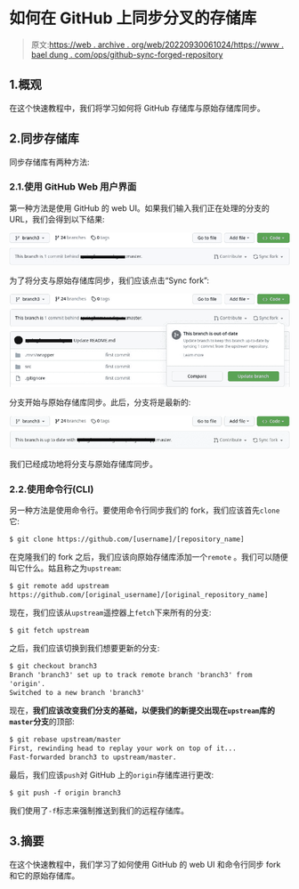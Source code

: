 # 如何在 GitHub 上同步分叉的存储库

> 原文:[https://web . archive . org/web/20220930061024/https://www . bael dung . com/ops/github-sync-forged-repository](https://web.archive.org/web/20220930061024/https://www.baeldung.com/ops/github-sync-forked-repository)

## 1.概观

在这个快速教程中，我们将学习如何将 GitHub 存储库与原始存储库同步。

## 2.同步存储库

同步存储库有两种方法:

### 2.1.使用 GitHub Web 用户界面

第一种方法是使用 GitHub 的 web UI。如果我们输入我们正在处理的分支的 URL，我们会得到以下结果:

[![](img/cbb20b1d66194c60de3f1a89e22b7c2f.png)](/web/20221207151406/https://www.baeldung.com/wp-content/uploads/2022/12/old_branch.jpg)

为了将分支与原始存储库同步，我们应该点击“Sync fork”:

[![](img/6dbd632193d0823d62cf972182b106f6.png)](/web/20221207151406/https://www.baeldung.com/wp-content/uploads/2022/12/syncing_branch.jpg)

分支开始与原始存储库同步。此后，分支将是最新的:

[![](img/ab90cf431486d8bd540ca0f685ba3b83.png)](/web/20221207151406/https://www.baeldung.com/wp-content/uploads/2022/12/new_branch.jpg)

我们已经成功地将分支与原始存储库同步。

### 2.2.使用命令行(CLI)

另一种方法是使用命令行。要使用命令行同步我们的 fork，我们应该首先`clone`它:

```
$ git clone https://github.com/[username]/[repository_name]
```

在克隆我们的 fork 之后，我们应该向原始存储库添加一个`remote` 。我们可以随便叫它什么。姑且称之为`upstream`:

```
$ git remote add upstream https://github.com/[original_username]/[original_repository_name]
```

现在，我们应该从`upstream`遥控器上`fetch`下来所有的分支:

```
$ git fetch upstream
```

之后，我们应该切换到我们想要更新的分支:

```
$ git checkout branch3
Branch 'branch3' set up to track remote branch 'branch3' from 'origin'.
Switched to a new branch 'branch3'
```

现在，**我们应该改变我们分支的基础，以便我们的新提交出现在`upstream`库的`master`分支**的顶部:

```
$ git rebase upstream/master
First, rewinding head to replay your work on top of it...
Fast-forwarded branch3 to upstream/master.
```

最后，我们应该`push`对 GitHub 上的`origin`存储库进行更改:

```
$ git push -f origin branch3
```

我们使用了`-f`标志来强制推送到我们的远程存储库。

## 3.摘要

在这个快速教程中，我们学习了如何使用 GitHub 的 web UI 和命令行同步 fork 和它的原始存储库。